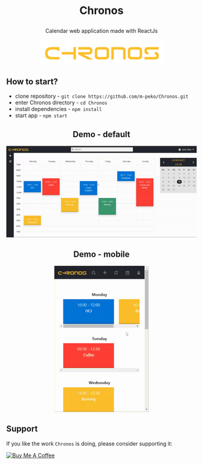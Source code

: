 # <p align="center">Chronos</p>
<p align="center">Calendar web application made with ReactJs</p>

<p align="center">
  <img alt="Chronos" src="https://github.com/m-peko/Chronos/blob/master/public/images/chronos.png"/>
</p>

## How to start?
  - clone repository - `git clone https://github.com/m-peko/Chronos.git`
  - enter Chronos directory - `cd Chronos`
  - install dependencies - `npm install`
  - start app - `npm start`

<h2 align="center">Demo - default</h2>
<p align="center">
  <img alt="Demo_1" src="https://github.com/m-peko/Chronos/blob/master/Demo_1.gif"/>
</p>

<h2 align="center">Demo - mobile</h2>
<p align="center">
  <img alt="Demo_2" src="https://github.com/m-peko/Chronos/blob/master/Demo_2.gif"/>
</p>

## Support

If you like the work `Chronos` is doing, please consider supporting it:

<a href="https://www.buymeacoffee.com/mpeko" target="_blank"><img src="https://cdn.buymeacoffee.com/buttons/v2/default-red.png" alt="Buy Me A Coffee" style="height: 60px !important;width: 217px !important;" ></a>
